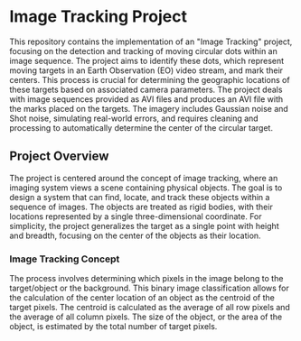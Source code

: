 # Image Tracking Project

This repository contains the implementation of an "Image Tracking" project, focusing on the detection and tracking of moving circular dots within an image sequence. The project aims to identify these dots, which represent moving targets in an Earth Observation (EO) video stream, and mark their centers. This process is crucial for determining the geographic locations of these targets based on associated camera parameters. The project deals with image sequences provided as AVI files and produces an AVI file with the marks placed on the targets. The imagery includes Gaussian noise and Shot noise, simulating real-world errors, and requires cleaning and processing to automatically determine the center of the circular target.

## Project Overview

The project is centered around the concept of image tracking, where an imaging system views a scene containing physical objects. The goal is to design a system that can find, locate, and track these objects within a sequence of images. The objects are treated as rigid bodies, with their locations represented by a single three-dimensional coordinate. For simplicity, the project generalizes the target as a single point with height and breadth, focusing on the center of the objects as their location.

### Image Tracking Concept

The process involves determining which pixels in the image belong to the target/object or the background. This binary image classification allows for the calculation of the center location of an object as the centroid of the target pixels. The centroid is calculated as the average of all row pixels and the average of all column pixels. The size of the object, or the area of the object, is estimated by the total number of target pixels.